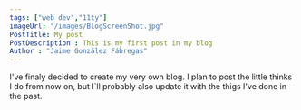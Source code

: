 ```yaml
---
tags: ["web dev","11ty"]
imageUrl: "/images/BlogScreenShot.jpg"
PostTitle: My post
PostDescription : This is my first post in my blog
Author : "Jaime González Fábregas"
---
```


I've finaly decided to create my very own blog. I plan to post the little thinks I do from now on, but I`ll probably also update it with the thigs I've done in the past. 
